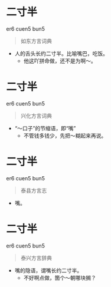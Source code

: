 # 二寸半
er6 cuen5 bun5
> 如东方言词典
- 人的舌头长约二寸半。比喻嘴巴，吃饭。
  - 他这吖拼命做，还不是为啊～。

# 二寸半
er6 cuen5 bun5
> 兴化方言词典
- “～口子”的节缩语，即“嘴”
  - 不管钱多钱少，先把～糊起来再说。

# 二寸半
er6 cuen5 bun5
> 泰县方言志
- 嘴。

# 二寸半
er6 cuen5 bun5
> 泰兴方言辞典
- 嘴的隐语，谓嘴长约二寸半。
  - 不好啊点做，箇个～朝哪块搁？

